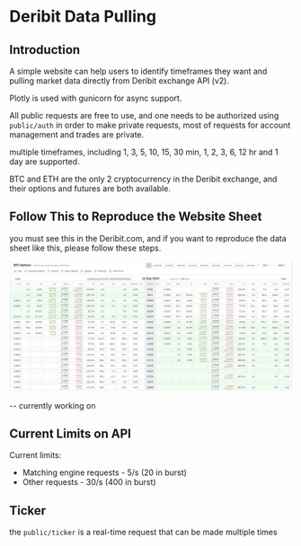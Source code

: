 # Deribit Data Pulling

## Introduction

A simple website can help users to identify timeframes they want and pulling market data directly from Deribit exchange API (v2). 

Plotly is used with gunicorn for async support.

All public requests are free to use, and one needs to be authorized using `public/auth` in order to make private requests, most of 
 requests for account management and trades are private.

multiple timeframes, including 1, 3, 5, 10, 15, 30 min, 1, 2, 3, 6, 12 hr and 1 day are supported. 

BTC and ETH are the only 2 cryptocurrency in the Deribit exchange, and their options and futures are both available.

## Follow This to Reproduce the Website Sheet

you must see this in the Deribit.com, and if you want to reproduce the data sheet like this, please follow these steps.
 
![BTC Option Sheete](Images/BTC_option.png)

-- currently working on 


## Current Limits on API

Current limits:

* Matching engine requests - 5/s (20 in burst)
* Other requests - 30/s (400 in burst)

## Ticker 

the `public/ticker` is a real-time request that can be made multiple times

